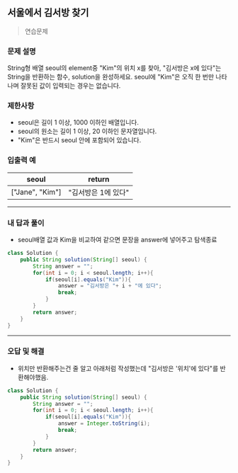 ## 서울에서 김서방 찾기

> 연습문제

### 문제 설명

String형 배열 seoul의 element중 "Kim"의 위치 x를 찾아, "김서방은 x에 있다"는 String을 반환하는 함수, solution을 완성하세요. seoul에 "Kim"은 오직 한 번만 나타나며 잘못된 값이 입력되는 경우는 없습니다.

### 제한사항

- seoul은 길이 1 이상, 1000 이하인 배열입니다.
- seoul의 원소는 길이 1 이상, 20 이하인 문자열입니다.
- "Kim"은 반드시 seoul 안에 포함되어 있습니다.

### 입출력 예

| seoul           | return              |
| --------------- | ------------------- |
| ["Jane", "Kim"] | "김서방은 1에 있다" |

---

### 내 답과 풀이

- seoul배열 값과 Kim을 비교하여 같으면 문장을 answer에 넣어주고 탐색종료 


```java
class Solution {
    public String solution(String[] seoul) {
        String answer = "";
        for(int i = 0; i < seoul.length; i++){
            if(seoul[i].equals("Kim")){
                answer = "김서방은 "+ i + "에 있다";
                break;
            }
        }
        return answer;
    }
}
```

---

### 오답 및 해결

* 위치만 반환해주는건 줄 알고 아래처럼 작성했는데 "김서방은 '위치'에 있다"를 반환해야했음.


```java
class Solution {
    public String solution(String[] seoul) {
        String answer = "";
        for(int i = 0; i < seoul.length; i++){
            if(seoul[i].equals("Kim")){
                answer = Integer.toString(i);
                break;
            }
        }
        return answer;
    }
}
```

